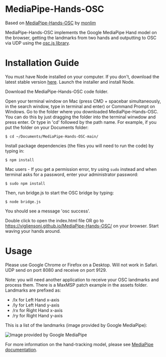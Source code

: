 # MediaPipe-Hands-OSC
Based on [MediaPipe-Hands-OSC](https://github.com/monlim/MediaPipe-Hands-OSC) by [monlim](https://github.com/monlim/)

MediaPipe-Hands-OSC implements the Google MediaPipe Hand model on the browser, getting the landmarks from two hands and outputting to OSC via UDP using the [osc.js library](https://github.com/adzialocha/osc-js#osc-js).

# Installation Guide
You must have Node installed on your computer. If you don't, download the latest stable version [here](https://nodejs.org/en/). Launch the installer and install Node.

Download the MediaPipe-Hands-OSC code folder.

Open your terminal window on Mac (press CMD + spacebar simultaneously, in the search window, type in terminal and enter) or Command Prompt on Windows. Go to the folder where you downloaded MediaPipe-Hands-OSC. You can do this by just dragging the folder into the terminal winwdow and press enter. Or type in 'cd' followed by the path name. For example, if you put the folder on your Documents folder:

```$ cd ~/Documents/MediaPipe-Hands-OSC-main/```

Install package dependencies (the files you will need to run the code) by typing in:

```$ npm install```

Mac users - If you get a permission error, try using `sudo` instead and when terminal asks for a password, enter your administrator password:

```$ sudo npm install```

Then, run bridge.js to start the OSC bridge by typing:

```$ node bridge.js```

You should see a message 'osc success'.

Double click to open the index.html file OR go to https://vigliensoni.github.io/MediaPipe-Hands-OSC/ on your browser. Start waving your hands around.

# Usage
Please use Google Chrome or Firefox on a Desktop. Will not work in Safari. UDP send on port 8080 and receive on port 9129.

Note: you will need another application to receive your OSC landmarks and process them. There is a MaxMSP patch example in the assets folder. Landmarks are prefixed as:

* /lx for Left Hand x-axis 
* /ly for Left Hand y-axis
* /rx for Right Hand x-axis
* /ry for Right Hand y-axis

This is a list of the landmarks (image provided by Google MediaPipe):

![Image provided by Google MediaPipe](https://vigliensoni.github.io/MediaPipe-Hands-OSC/assets/Mediapipe_Hand_landmarks.png)

For more information on the hand-tracking model, please see [MediaPipe documentation](https://google.github.io/mediapipe/solutions/hands.html).
